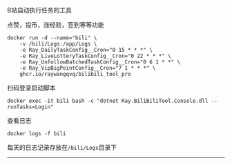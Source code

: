 B站自动执行任务的工具

点赞，投币，涨经验，签到等等功能



```
docker run -d --name="bili" \
    -v /bili/Logs:/app/Logs \
    -e Ray_DailyTaskConfig__Cron="0 15 * * *" \
    -e Ray_LiveLotteryTaskConfig__Cron="0 22 * * *" \
    -e Ray_UnfollowBatchedTaskConfig__Cron="0 6 1 * *" \
    -e Ray_VipBigPointConfig__Cron="7 1 * * *" \
    ghcr.io/raywangqvq/bilibili_tool_pro
```






扫码登录启动脚本
```
docker exec -it bili bash -c "dotnet Ray.BiliBiliTool.Console.dll --runTasks=Login"
```


查看日志
```
docker logs -f bili
```


每天的日志记录存放在`/bili/Logs`目录下



---
